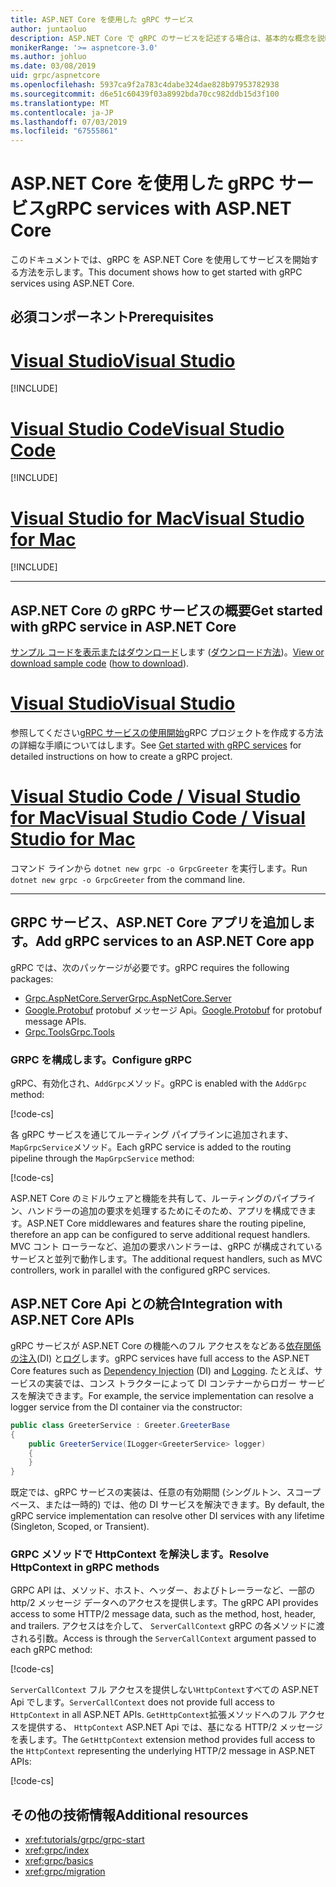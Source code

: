 ```yaml
---
title: ASP.NET Core を使用した gRPC サービス
author: juntaoluo
description: ASP.NET Core で gRPC のサービスを記述する場合は、基本的な概念を説明します。
monikerRange: '>= aspnetcore-3.0'
ms.author: johluo
ms.date: 03/08/2019
uid: grpc/aspnetcore
ms.openlocfilehash: 5937ca9f2a783c4dabe324dae828b97953782938
ms.sourcegitcommit: d6e51c60439f03a8992bda70cc982ddb15d3f100
ms.translationtype: MT
ms.contentlocale: ja-JP
ms.lasthandoff: 07/03/2019
ms.locfileid: "67555861"
---
```

# <a name="grpc-services-with-aspnet-core"></a><span data-ttu-id="47dc5-103">ASP.NET Core を使用した gRPC サービス</span><span class="sxs-lookup"><span data-stu-id="47dc5-103">gRPC services with ASP.NET Core</span></span>

<span data-ttu-id="47dc5-104">このドキュメントでは、gRPC を ASP.NET Core を使用してサービスを開始する方法を示します。</span><span class="sxs-lookup"><span data-stu-id="47dc5-104">This document shows how to get started with gRPC services using ASP.NET Core.</span></span>

## <a name="prerequisites"></a><span data-ttu-id="47dc5-105">必須コンポーネント</span><span class="sxs-lookup"><span data-stu-id="47dc5-105">Prerequisites</span></span>

# <a name="visual-studiotabvisual-studio"></a>[<span data-ttu-id="47dc5-106">Visual Studio</span><span class="sxs-lookup"><span data-stu-id="47dc5-106">Visual Studio</span></span>](#tab/visual-studio)

[!INCLUDE[](~/includes/net-core-prereqs-vs-3.0.md)]

# <a name="visual-studio-codetabvisual-studio-code"></a>[<span data-ttu-id="47dc5-107">Visual Studio Code</span><span class="sxs-lookup"><span data-stu-id="47dc5-107">Visual Studio Code</span></span>](#tab/visual-studio-code)

[!INCLUDE[](~/includes/net-core-prereqs-vsc-3.0.md)]

# <a name="visual-studio-for-mactabvisual-studio-mac"></a>[<span data-ttu-id="47dc5-108">Visual Studio for Mac</span><span class="sxs-lookup"><span data-stu-id="47dc5-108">Visual Studio for Mac</span></span>](#tab/visual-studio-mac)

[!INCLUDE[](~/includes/net-core-prereqs-mac-3.0.md)]

---

## <a name="get-started-with-grpc-service-in-aspnet-core"></a><span data-ttu-id="47dc5-109">ASP.NET Core の gRPC サービスの概要</span><span class="sxs-lookup"><span data-stu-id="47dc5-109">Get started with gRPC service in ASP.NET Core</span></span>

<span data-ttu-id="47dc5-110">[サンプル コードを表示またはダウンロード](https://github.com/aspnet/AspNetCore.Docs/tree/master/aspnetcore/tutorials/grpc/grpc-start/sample)します ([ダウンロード方法](xref:index#how-to-download-a-sample))。</span><span class="sxs-lookup"><span data-stu-id="47dc5-110">[View or download sample code](https://github.com/aspnet/AspNetCore.Docs/tree/master/aspnetcore/tutorials/grpc/grpc-start/sample) ([how to download](xref:index#how-to-download-a-sample)).</span></span>

# <a name="visual-studiotabvisual-studio"></a>[<span data-ttu-id="47dc5-111">Visual Studio</span><span class="sxs-lookup"><span data-stu-id="47dc5-111">Visual Studio</span></span>](#tab/visual-studio)

<span data-ttu-id="47dc5-112">参照してください[gRPC サービスの使用開始](xref:tutorials/grpc/grpc-start)gRPC プロジェクトを作成する方法の詳細な手順についてはします。</span><span class="sxs-lookup"><span data-stu-id="47dc5-112">See [Get started with gRPC services](xref:tutorials/grpc/grpc-start) for detailed instructions on how to create a gRPC project.</span></span>

# <a name="visual-studio-code--visual-studio-for-mactabvisual-studio-codevisual-studio-mac"></a>[<span data-ttu-id="47dc5-113">Visual Studio Code / Visual Studio for Mac</span><span class="sxs-lookup"><span data-stu-id="47dc5-113">Visual Studio Code / Visual Studio for Mac</span></span>](#tab/visual-studio-code+visual-studio-mac)

<span data-ttu-id="47dc5-114">コマンド ラインから `dotnet new grpc -o GrpcGreeter` を実行します。</span><span class="sxs-lookup"><span data-stu-id="47dc5-114">Run `dotnet new grpc -o GrpcGreeter` from the command line.</span></span>

---

## <a name="add-grpc-services-to-an-aspnet-core-app"></a><span data-ttu-id="47dc5-115">GRPC サービス、ASP.NET Core アプリを追加します。</span><span class="sxs-lookup"><span data-stu-id="47dc5-115">Add gRPC services to an ASP.NET Core app</span></span>

<span data-ttu-id="47dc5-116">gRPC では、次のパッケージが必要です。</span><span class="sxs-lookup"><span data-stu-id="47dc5-116">gRPC requires the following packages:</span></span>

* [<span data-ttu-id="47dc5-117">Grpc.AspNetCore.Server</span><span class="sxs-lookup"><span data-stu-id="47dc5-117">Grpc.AspNetCore.Server</span></span>](https://www.nuget.org/packages/Grpc.AspNetCore.Server)
* <span data-ttu-id="47dc5-118">[Google.Protobuf](https://www.nuget.org/packages/Google.Protobuf/) protobuf メッセージ Api。</span><span class="sxs-lookup"><span data-stu-id="47dc5-118">[Google.Protobuf](https://www.nuget.org/packages/Google.Protobuf/) for protobuf message APIs.</span></span>
* [<span data-ttu-id="47dc5-119">Grpc.Tools</span><span class="sxs-lookup"><span data-stu-id="47dc5-119">Grpc.Tools</span></span>](https://www.nuget.org/packages/Grpc.Tools/)

### <a name="configure-grpc"></a><span data-ttu-id="47dc5-120">GRPC を構成します。</span><span class="sxs-lookup"><span data-stu-id="47dc5-120">Configure gRPC</span></span>

<span data-ttu-id="47dc5-121">gRPC、有効化され、`AddGrpc`メソッド。</span><span class="sxs-lookup"><span data-stu-id="47dc5-121">gRPC is enabled with the `AddGrpc` method:</span></span>

[!code-cs[](~/tutorials/grpc/grpc-start/sample/GrpcGreeter/Startup.cs?name=snippet&highlight=7)]

<span data-ttu-id="47dc5-122">各 gRPC サービスを通じてルーティング パイプラインに追加されます、`MapGrpcService`メソッド。</span><span class="sxs-lookup"><span data-stu-id="47dc5-122">Each gRPC service is added to the routing pipeline through the `MapGrpcService` method:</span></span>

[!code-cs[](~/tutorials/grpc/grpc-start/sample/GrpcGreeter/Startup.cs?name=snippet&highlight=24)]

<span data-ttu-id="47dc5-123">ASP.NET Core のミドルウェアと機能を共有して、ルーティングのパイプライン、ハンドラーの追加の要求を処理するためにそのため、アプリを構成できます。</span><span class="sxs-lookup"><span data-stu-id="47dc5-123">ASP.NET Core middlewares and features share the routing pipeline, therefore an app can be configured to serve additional request handlers.</span></span> <span data-ttu-id="47dc5-124">MVC コント ローラーなど、追加の要求ハンドラーは、gRPC が構成されているサービスと並列で動作します。</span><span class="sxs-lookup"><span data-stu-id="47dc5-124">The additional request handlers, such as MVC controllers, work in parallel with the configured gRPC services.</span></span>

## <a name="integration-with-aspnet-core-apis"></a><span data-ttu-id="47dc5-125">ASP.NET Core Api との統合</span><span class="sxs-lookup"><span data-stu-id="47dc5-125">Integration with ASP.NET Core APIs</span></span>

<span data-ttu-id="47dc5-126">gRPC サービスが ASP.NET Core の機能へのフル アクセスをなどある[依存関係の注入](xref:fundamentals/dependency-injection)(DI) と[ログ](xref:fundamentals/logging/index)します。</span><span class="sxs-lookup"><span data-stu-id="47dc5-126">gRPC services have full access to the ASP.NET Core features such as [Dependency Injection](xref:fundamentals/dependency-injection) (DI) and [Logging](xref:fundamentals/logging/index).</span></span> <span data-ttu-id="47dc5-127">たとえば、サービスの実装では、コンス トラクターによって DI コンテナーからロガー サービスを解決できます。</span><span class="sxs-lookup"><span data-stu-id="47dc5-127">For example, the service implementation can resolve a logger service from the DI container via the constructor:</span></span>

```csharp
public class GreeterService : Greeter.GreeterBase
{
    public GreeterService(ILogger<GreeterService> logger)
    {
    }
}
```

<span data-ttu-id="47dc5-128">既定では、gRPC サービスの実装は、任意の有効期間 (シングルトン、スコープ ベース、または一時的) では、他の DI サービスを解決できます。</span><span class="sxs-lookup"><span data-stu-id="47dc5-128">By default, the gRPC service implementation can resolve other DI services with any lifetime (Singleton, Scoped, or Transient).</span></span>

### <a name="resolve-httpcontext-in-grpc-methods"></a><span data-ttu-id="47dc5-129">GRPC メソッドで HttpContext を解決します。</span><span class="sxs-lookup"><span data-stu-id="47dc5-129">Resolve HttpContext in gRPC methods</span></span>

<span data-ttu-id="47dc5-130">GRPC API は、メソッド、ホスト、ヘッダー、およびトレーラーなど、一部の http/2 メッセージ データへのアクセスを提供します。</span><span class="sxs-lookup"><span data-stu-id="47dc5-130">The gRPC API provides access to some HTTP/2 message data, such as the method, host, header, and trailers.</span></span> <span data-ttu-id="47dc5-131">アクセスはを介して、 `ServerCallContext` gRPC の各メソッドに渡される引数。</span><span class="sxs-lookup"><span data-stu-id="47dc5-131">Access is through the `ServerCallContext` argument passed to each gRPC method:</span></span>

[!code-cs[](~/tutorials/grpc/grpc-start/sample/GrpcGreeter/Services/GreeterService.cs?highlight=3-4&name=snippet)]

<span data-ttu-id="47dc5-132">`ServerCallContext` フル アクセスを提供しない`HttpContext`すべての ASP.NET Api でします。</span><span class="sxs-lookup"><span data-stu-id="47dc5-132">`ServerCallContext` does not provide full access to `HttpContext` in all ASP.NET APIs.</span></span> <span data-ttu-id="47dc5-133">`GetHttpContext`拡張メソッドへのフル アクセスを提供する、 `HttpContext` ASP.NET Api では、基になる HTTP/2 メッセージを表します。</span><span class="sxs-lookup"><span data-stu-id="47dc5-133">The `GetHttpContext` extension method provides full access to the `HttpContext` representing the underlying HTTP/2 message in ASP.NET APIs:</span></span>

[!code-cs[](~/tutorials/grpc/grpc-start/sample/GrpcGreeter/Services/GreeterService.cs?name=snippet)]

## <a name="additional-resources"></a><span data-ttu-id="47dc5-134">その他の技術情報</span><span class="sxs-lookup"><span data-stu-id="47dc5-134">Additional resources</span></span>

* <xref:tutorials/grpc/grpc-start>
* <xref:grpc/index>
* <xref:grpc/basics>
* <xref:grpc/migration>
